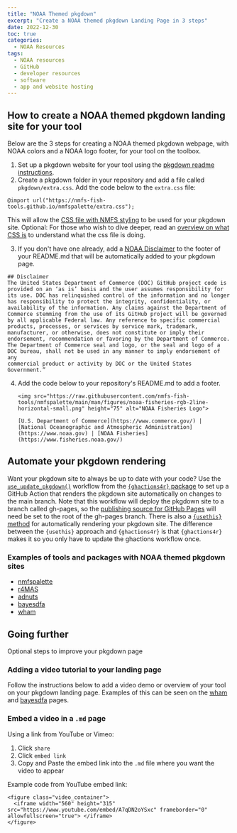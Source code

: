 ```yaml
---
title: "NOAA Themed pkgdown"
excerpt: "Create a NOAA themed pkgdown Landing Page in 3 steps"
date: 2022-12-30
toc: true
categories:
  - NOAA Resources
tags:
  - NOAA resources
  - GitHub
  - developer resources
  - software
  - app and website hosting
---
```


## How to create a NOAA themed pkgdown landing site for your tool

Below are the 3 steps for creating a NOAA themed pkgdown webpage, with NOAA colors and a NOAA logo footer, for your tool on the toolbox.

1. Set up a pkgdown website for your tool using the [pkgdown readme instructions](https://pkgdown.r-lib.org/).
2. Create a pkgdown folder in your repository and add a file called `pkgdown/extra.css`. Add the code below to the `extra.css` file:
  ```
  @import url("https://nmfs-fish-tools.github.io/nmfspalette/extra.css");
  ```
This will allow the [CSS file with NMFS styling](https://nmfs-fish-tools.github.io/nmfspalette/extra.css) to be used for your pkgdown site. Optional: For those who wish to dive deeper, read an [overview on what CSS is](https://developer.mozilla.org/en-US/docs/Learn/CSS/First_steps/What_is_CSS) to understand what the css file is doing.

3. If you don't have one already, add a [NOAA Disclaimer](https://raw.githubusercontent.com/nmfs-fish-tools/Resources/master/Disclaimer.md) to the footer of your README.md that will be automatically added to your pkgdown page.

  ```
  ## Disclaimer
  The United States Department of Commerce (DOC) GitHub project code is
  provided on an ‘as is’ basis and the user assumes responsibility for 
  its use. DOC has relinquished control of the information and no longer
  has responsibility to protect the integrity, confidentiality, or 
  availability of the information. Any claims against the Department of
  Commerce stemming from the use of its GitHub project will be governed
  by all applicable Federal law. Any reference to specific commercial 
  products, processes, or services by service mark, trademark, 
  manufacturer, or otherwise, does not constitute or imply their 
  endorsement, recommendation or favoring by the Department of Commerce.
  The Department of Commerce seal and logo, or the seal and logo of a 
  DOC bureau, shall not be used in any manner to imply endorsement of any
  commercial product or activity by DOC or the United States Government.”
  ```

4. Add the code below to your repository's README.md to add a footer.

    ```
    <img src="https://raw.githubusercontent.com/nmfs-fish-tools/nmfspalette/main/man/figures/noaa-fisheries-rgb-2line-horizontal-small.png" height="75" alt="NOAA Fisheries Logo">

    [U.S. Department of Commerce](https://www.commerce.gov/) | [National Oceanographic and Atmospheric Administration](https://www.noaa.gov) | [NOAA Fisheries](https://www.fisheries.noaa.gov/)
    ```
## Automate your pkgdown rendering

Want your pkgdown site to always be up to date with your code? Use the [`use_update_pkgdown()`](https://nmfs-fish-tools.github.io/ghactions4r/reference/use_update_pkgdown.html) workflow from the [`{ghactions4r}` package](https://nmfs-fish-tools.github.io/ghactions4r/) to set up a GitHub Action that renders the pkgdown site automatically on changes to the main branch. Note that this workflow will deploy the pkgdown site to a branch called gh-pages, so the [publishing source for GitHub Pages](https://docs.github.com/en/pages/getting-started-with-github-pages/configuring-a-publishing-source-for-your-github-pages-site) will need be set to the root of the gh-pages branch. There is also a [`{usethis}` method](https://usethis.r-lib.org/reference/use_pkgdown.html) for automatically rendering your pkgdown site. The difference between the `{usethis}` approach and `{ghactions4r}` is that `{ghactions4r}` makes it so you only have to update the ghactions workflow once. 

### Examples of tools and packages with NOAA themed pkgdown sites

- [nmfspalette](https://nmfs-fish-tools.github.io/nmfspalette/)
- [r4MAS](https://nmfs-fish-tools.github.io/r4MAS/)
- [adnuts](https://cole-monnahan-noaa.github.io/adnuts/)
- [bayesdfa](https://fate-ewi.github.io/bayesdfa/)
- [wham](https://timjmiller.github.io/wham/)

## Going further

Optional steps to improve your pkgdown page

### Adding a video tutorial to your landing page

Follow the instructions below to add a video demo or overview of your tool on your pkgdown landing page. Examples of this can be seen on the [wham](https://timjmiller.github.io/wham/) and [bayesdfa](https://fate-ewi.github.io/bayesdfa/) pages. 

### Embed a video in a `.md` page

Using a link from YouTube or Vimeo:
1. Click `share`
2. Click `embed link`
3. Copy and Paste the embed link into the `.md` file where you want the video to appear

Example code from YouTube embed link:
```
<figure class="video_container">
  <iframe width="560" height="315" src="https://www.youtube.com/embed/A7qDN2oYSxc" frameborder="0" allowfullscreen="true"> </iframe>
</figure>
```



